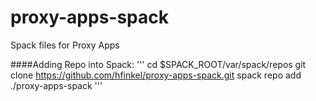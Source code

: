 # proxy-apps-spack
Spack files for Proxy Apps

####Adding Repo into Spack:
'''
cd $SPACK_ROOT/var/spack/repos
git clone https://github.com/hfinkel/proxy-apps-spack.git
spack repo add ./proxy-apps-spack
'''
